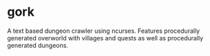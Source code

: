 gork
====

A text based dungeon crawler using ncurses.
Features procedurally generated overworld with villages and quests as well
as procedurally generated dungeons.
